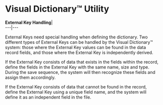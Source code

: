 # Visual Dictionary™ Utility

**External Key Handling**|   
---|---  
  
External Keys need special handling when defining the dictionary. Two different types of External Keys can be handled by the Visual Dictionary™ system: those where the External Key values can be found in the data record fields, and those where the External Key is independently derived.

If the External Key consists of data that exists in the fields within the record, define the fields in the External Key with the same name, size and type. During the save sequence, the system will then recognize these fields and assign them accordingly.

If the External Key consists of data that cannot be found in the record, define the External Key using a unique field name, and the system will define it as an independent field in the file.
